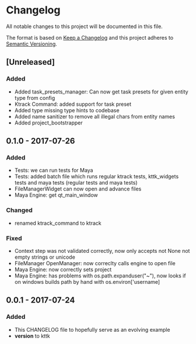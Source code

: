 # Changelog
All notable changes to this project will be documented in this file.

The format is based on [Keep a Changelog](https://keepachangelog.com/en/1.0.0/)
and this project adheres to [Semantic Versioning](https://semver.org/spec/v2.0.0.html).



## [Unreleased]
### Added
- Added task_presets_manager: Can now get task presets for given entity type from config
- Ktrack Command: added support for task preset
- Added type missing type hints to codebase
- Added name sanitizer to remove all illegal chars from entity names
- Added project_bootstrapper 
## 0.1.0 - 2017-07-26
### Added
- Tests: we can run tests for Maya
- Tests: added batch file which runs regular ktrack tests, kttk_widgets tests and maya tests (regular tests and maya tests)
- FileManagerWidget can now open and advance files
- Maya Engine: get qt_main_window
### Changed
- renamed ktrack_command to ktrack
### Fixed
- Context step was not validated correctly, now only accepts not None not empty strings or unicode
- FileManager OpenManager: now correclty calls engine to open file
- Maya Engine: now correctly sets project
- Maya Engine: has problems with os.path.expanduser("~"), now looks if on windows builds path by hand with os.environ['username]
## 0.0.1 - 2017-07-24
### Added
- This CHANGELOG file to hopefully serve as an evolving example
- __version__ to kttk
